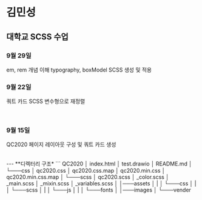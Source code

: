 # 김민성

## 대학교 SCSS 수업
### 9월 29일
em, rem 개념 이해
typography, boxModel SCSS 생성 및 적용

### 9월 22일
쿼트 카드 SCSS 변수형으로 재정렬

<br>

### 9월 15일
QC2020 페이지 레이아웃 구성 및 쿼트 카드 생성

<br>
---
**디렉터리 구조*
```
QC2020
│   index.html
│   test.drawio
│   README.md
│
└───css
│   qc2020.css
│   qc2020.css.map
│   qc2020.min.css
│   qc2020.min.css.map
│
└───scss
│   qc2020.scss
│   _color.scss
│   _main.scss
│   _mixin.scss
│   _variables.scss
│   
│───assets
│   |
│   └───css
│   |
│   └───scss
│   |
│   └───js
│   |
│   └───fonts
│
│───images
│
└───vender

```